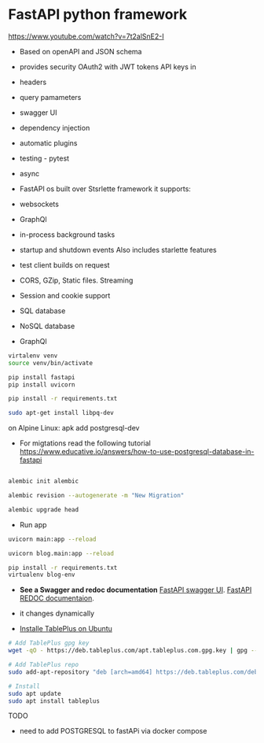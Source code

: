 # FastAPI python framework 
https://www.youtube.com/watch?v=7t2alSnE2-I 

- Based on openAPI and JSON schema 
- provides security OAuth2 with JWT tokens
API keys in 
- headers
- query pamameters
- swagger UI
- dependency injection
- automatic plugins
 - testing - pytest
 - async

- FastAPI os built over Stsrlette framework
it supports: 
- websockets
- GraphQl
- in-process background tasks
- startup and shutdown events
Also includes starlette features
- test client builds on request
- CORS, GZip, Static files. Streaming
- Session and cookie support
- SQL database 
- NoSQL database
- GraphQl 


```bash
virtalenv venv
source venv/bin/activate 

pip install fastapi
pip install uvicorn

pip install -r requirements.txt 

sudo apt-get install libpq-dev 
``` 
on Alpine Linux: apk add postgresql-dev 

- For migtations read the following tutorial
https://www.educative.io/answers/how-to-use-postgresql-database-in-fastapi
```bash

alembic init alembic

alembic revision --autogenerate -m "New Migration"

alembic upgrade head
```


- Run app
```bash
uvicorn main:app --reload

uvicorn blog.main:app --reload
``` 

```bash
pip install -r requirements.txt
virtualenv blog-env 

```

- **See a Swagger and redoc documentation**
[FastAPI swagger UI](http://localhost:8000/docs).
[FastAPI REDOC documentaion](http://localhost:8000/redoc).

- it changes dynamically  

- [Installe TablePlus on Ubuntu](https://tableplus.com/blog/2019/10/tableplus-linux-installation.html)


```bash
# Add TablePlus gpg key
wget -qO - https://deb.tableplus.com/apt.tableplus.com.gpg.key | gpg --dearmor | sudo tee /etc/apt/trusted.gpg.d/tableplus-archive.gpg > /dev/null

# Add TablePlus repo
sudo add-apt-repository "deb [arch=amd64] https://deb.tableplus.com/debian/22 tableplus main"

# Install
sudo apt update
sudo apt install tableplus

```

TODO 

- need to add POSTGRESQL to fastAPi via docker compose 

